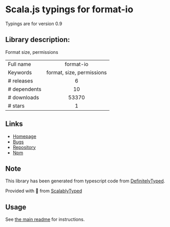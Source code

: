 
# Scala.js typings for format-io

Typings are for version 0.9

## Library description:
Format size, permissions

|                    |                 |
| ------------------ | :-------------: |
| Full name          | format-io |
| Keywords           | format, size, permissions |
| # releases         | 6 |
| # dependents       | 10 |
| # downloads        | 53370 |
| # stars            | 1 |

## Links
- [Homepage](http://github.com/coderaiser/format-io)
- [Bugs](https://github.com/coderaiser/format-io/issues)
- [Repository](https://github.com/coderaiser/format-io)
- [Npm](https://www.npmjs.com/package/format-io)
    


## Note
This library has been generated from typescript code from [DefinitelyTyped](https://definitelytyped.org).

Provided with :purple_heart: from [ScalablyTyped](https://github.com/oyvindberg/ScalablyTyped)

## Usage
See [the main readme](../../readme.md) for instructions.


